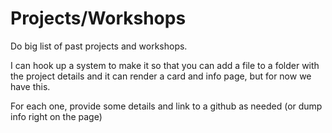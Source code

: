 # Projects/Workshops

Do big list of past projects and workshops.

I can hook up a system to make it so that you can add a file to a folder with the project details and it can render a card and info page, but for now we have this.

For each one, provide some details and link to a github as needed (or dump info right on the page)